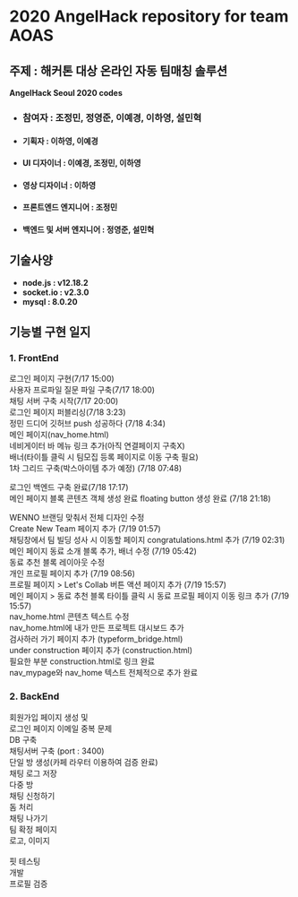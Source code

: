 <h1>2020 AngelHack repository for team AOAS</h1>
<h2>주제 : 해커톤 대상 온라인 자동 팀매칭 솔루션</h2>
<b>AngelHack Seoul 2020 codes</b>
<ul>
  <li><h3>참여자 : 조정민, 정영준, 이예경, 이하영, 설민혁</h3></li>
  <li><h4>기획자 : 이하영, 이예경</h4></li>
  <li><h4>UI 디자이너 : 이예경, 조정민, 이하영</h4></li>
  <li><h4>영상 디자이너 : 이하영</h4></li>
  <li><h4>프론트엔드 엔지니어 : 조정민</h4></li>
  <li><h4>백엔드 및 서버 엔지니어 : 정영준, 설민혁</h4></li>
</ul>
<h2>기술사양<br></h2>
<ul>
  <li><b>node.js : v12.18.2<br>
  <li>socket.io : v2.3.0<br>
    <li>mysql : 8.0.20<br></b></li>
</ul>
<h2>기능별 구현 일지</h2>
<h3> <b>1. FrontEnd</b> </h3>
로그인 페이지 구현(7/17 15:00)<br>
사용자 프로파일 질문 파일 구축(7/17 18:00)<br>
채팅 서버 구축 시작(7/17 20:00)<br>
로그인 페이지 퍼블리싱(7/18 3:23)<br>
정민 드디어 깃허브 push 성공하다 (7/18 4:34)<br>
메인 페이지(nav_home.html)<br>
네비게이터 바 메뉴 링크 추가(아직 연결페이지 구축X)<br>
배너(타이틀 클릭 시 팀모집 등록 페이지로 이동 구축 필요)<br>
1차 그리드 구축(박스아이템 추가 예정) (7/18 07:48)<br>

로그인 백엔드 구축 완료(7/18 17:17)<br>
메인 페이지 블록 콘텐츠 객체 생성 완료 floating button 생성 완료 (7/18 21:18)<br>

WENNO 브랜딩 맞춰서 전체 디자인 수정<br>
Create New Team 페이지 추가 (7/19 01:57)<br>
채팅창에서 팀 빌딩 성사 시 이동할 페이지 congratulations.html 추가 (7/19 02:31)<br>
메인 페이지 동료 소개 블록 추가, 배너 수정 (7/19 05:42)<br>
동료 추천 블록 레이아웃 수정<br>
개인 프로필 페이지 추가 (7/19 08:56)<br>
프로필 페이지 > Let's Collab 버튼 액션 페이지 추가 (7/19 15:57)<br>
메인 페이지 > 동료 추천 블록 타이틀 클릭 시 동료 프로필 페이지 이동 링크 추가 (7/19 15:57)<br>
nav_home.html 콘텐츠 텍스트 수정<br>
nav_home.html에 내가 만든 프로젝트 대시보드 추가<br>
검사하러 가기 페이지 추가 (typeform_bridge.html)<br>
under construction 페이지 추가 (construction.html)<br>
필요한 부분 construction.html로 링크 완료<br>
nav_mypage와 nav_home 텍스트 전체적으로 추가 완료<br>

<h3> 2. BackEnd </h3>
회원가입 페이지 생성 및 <br>
로그인 페이지 이메일 중복 문제 <br>
DB 구축 <br>
채팅서버 구축 (port : 3400) <br>
단일 방 생성(카페 라우터 이용하여 검증 완료) <br>
채팅 로그 저장 <br>
다중 방 <br>
채팅 신청하기 <br>
돔 처리 <br>
채팅 나가기 <br>
팀 확정 페이지 <br>
로고, 이미지  <br>
 <br>
핏 테스팅 <br>
개발 <br>
프로필 검증  <br>
